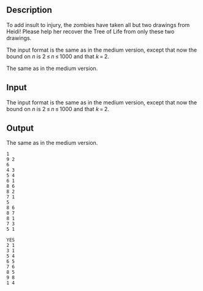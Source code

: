 ## Description

<div><p>To add insult to injury, the zombies have taken all but two drawings from Heidi! Please help her recover the Tree of Life from only these two drawings.</p></div><div class="input-specification"><p>The input format is the same as in the medium version, except that now the bound on <span class="tex-span"><i>n</i></span> is <span class="tex-span">2 ≤ <i>n</i> ≤ 1000</span> and that <span class="tex-span"><i>k</i> = 2</span>.</p></div><div class="output-specification"><p>The same as in the medium version.</p></div>

## Input

<p>The input format is the same as in the medium version, except that now the bound on <span class="tex-span"><i>n</i></span> is <span class="tex-span">2 ≤ <i>n</i> ≤ 1000</span> and that <span class="tex-span"><i>k</i> = 2</span>.</p>

## Output

<p>The same as in the medium version.</p>





```input1
1
9 2
6
4 3
5 4
6 1
8 6
8 2
7 1
5
8 6
8 7
8 1
7 3
5 1

```




```output1
YES
2 1
3 1
5 4
6 5
7 6
8 5
9 8
1 4

```


